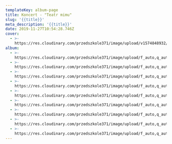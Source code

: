 ```yaml
---
templateKey: album-page
title: Koncert - "Teatr mimu"
slug: '{{title}}'
meta_description: '{{title}}'
date: 2019-11-27T10:54:28.746Z
cover: 
  - >-
    https://res.cloudinary.com/przedszkole371/image/upload/v1574848932/Albumy%20zdj%C4%99%C4%87/2019/Koncert%20-%20%22Teatr%20Mimu%22/aciqv2e6vynijgpujagx.jpg
album:
  - >-
    https://res.cloudinary.com/przedszkole371/image/upload/f_auto,q_auto/c_fill,w_1200/v1574848932/Albumy%20zdj%C4%99%C4%87/2019/Koncert%20-%20%22Teatr%20Mimu%22/aciqv2e6vynijgpujagx.jpg
  - >-
    https://res.cloudinary.com/przedszkole371/image/upload/f_auto,q_auto/c_fill,w_1200/v1574848926/Albumy%20zdj%C4%99%C4%87/2019/Koncert%20-%20%22Teatr%20Mimu%22/qmfxiffkifopmove4swd.jpg
  - >-
    https://res.cloudinary.com/przedszkole371/image/upload/f_auto,q_auto/c_fill,w_1200/v1574848908/Albumy%20zdj%C4%99%C4%87/2019/Koncert%20-%20%22Teatr%20Mimu%22/w5yh2bszcdxkzptzvurn.jpg
  - >-
    https://res.cloudinary.com/przedszkole371/image/upload/f_auto,q_auto/c_fill,w_1200/v1574848906/Albumy%20zdj%C4%99%C4%87/2019/Koncert%20-%20%22Teatr%20Mimu%22/fe7xicsps6lcnv1shk7i.jpg
  - >-
    https://res.cloudinary.com/przedszkole371/image/upload/f_auto,q_auto/c_fill,w_1200/v1574848905/Albumy%20zdj%C4%99%C4%87/2019/Koncert%20-%20%22Teatr%20Mimu%22/ztq3ldv4pdynocb5pcpa.jpg
  - >-
    https://res.cloudinary.com/przedszkole371/image/upload/f_auto,q_auto/c_fill,w_1200/v1574848900/Albumy%20zdj%C4%99%C4%87/2019/Koncert%20-%20%22Teatr%20Mimu%22/baxoat7djhbon2uygw6k.jpg
  - >-
    https://res.cloudinary.com/przedszkole371/image/upload/f_auto,q_auto/c_fill,w_1200/v1574848888/Albumy%20zdj%C4%99%C4%87/2019/Koncert%20-%20%22Teatr%20Mimu%22/af326vcujnkmhxsoupvm.jpg
  - >-
    https://res.cloudinary.com/przedszkole371/image/upload/f_auto,q_auto/c_fill,w_1200/v1574848886/Albumy%20zdj%C4%99%C4%87/2019/Koncert%20-%20%22Teatr%20Mimu%22/wcwn7btuohijmhedcqu4.jpg
  - >-
    https://res.cloudinary.com/przedszkole371/image/upload/f_auto,q_auto/c_fill,w_1200/v1574848880/Albumy%20zdj%C4%99%C4%87/2019/Koncert%20-%20%22Teatr%20Mimu%22/kq45lzvflv8rv0iflvhj.jpg
---
```


